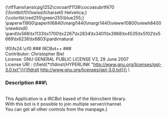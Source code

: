 {\rtf1\ansi\ansicpg1252\cocoartf1138\cocoasubrtf470
{\fonttbl\f0\fswiss\fcharset0 Helvetica;}
{\colortbl;\red255\green255\blue255;}
\paperw11900\paperh16840\margl1440\margr1440\vieww10800\viewh8400\viewkind0
\pard\tx566\tx1133\tx1700\tx2267\tx2834\tx3401\tx3968\tx4535\tx5102\tx5669\tx6236\tx6803\pardirnatural

\f0\fs24 \cf0 ### IRCBot++ ###\
Contributor: Christopher Biel\
License: GNU GENERAL PUBLIC LICENSE V3, 29 June 2007\
License URI : {\field{\*\fldinst{HYPERLINK "http://www.gnu.org/licenses/gpl-3.0.txt"}}{\fldrslt http://www.gnu.org/licenses/gpl-3.0.txt}}\
\
### Description ###\
\
This Application is a IRCBot based of the libircclient library.\
With this bot is it possible to join multiple server/channel.\
You can get all other controls from the manpage.}